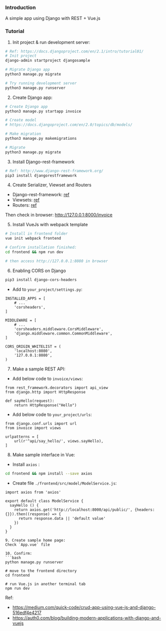 ### Introduction

A simple app using Django with REST + Vue.js

### Tutorial

1. Init project & run development server:
```bash
# Ref: https://docs.djangoproject.com/en/2.1/intro/tutorial01/
# Init project
django-admin startproject djangosample

# Migrate Django app
python3 manage.py migrate

# Try running development server
python3 manage.py runserver
```
2. Create Django app:
```bash
# Create Django app
python3 manage.py startapp invoice

# Create model
# https://docs.djangoproject.com/en/2.0/topics/db/models/

# Make migration
python3 manage.py makemigrations

# Migrate
python3 manage.py migrate
```

3. Install Django-rest-framework
```bash
# Ref: http://www.django-rest-framework.org/
pip3 install djangorestframework
```

4. Create Serializer, Viewset and Routers
- Django-rest-framework: [ref](http://www.django-rest-framework.org/api-guide/serializers/)
- Viewsets: [ref](http://www.django-rest-framework.org/api-guide/viewsets/)
- Routers: [ref](http://www.django-rest-framework.org/api-guide/routers/)

Then check in browser: http://127.0.0.1:8000/invoice

5. Install VueJs with webpack template

```bash
# Install in frontend folder
vue init webpack frontend

# Confirm installation finished:
cd frontend && npm run dev

# then access http://127.0.0.1:8080 in browser
```

6. Enabling CORS on Django
```bash
pip3 install django-cors-headers

```

- Add to `your_project/settings.py`:
```
INSTALLED_APPS = [
    # ...
    'corsheaders',
]

MIDDLEWARE = [
    # ...
    'corsheaders.middleware.CorsMiddleware',
    'django.middleware.common.CommonMiddleware',
]

CORS_ORIGIN_WHITELIST = (
    'localhost:8080',
    '127.0.0.1:8080',
)
```

7. Make a sample REST API:
- Add below code to `invoice/views`:
```
from rest_framework.decorators import api_view
from django.http import HttpResponse

def sayHello(request):
    return HttpResponse("Hello")
```

- Add below code to `your_project/urls`:
```
from django.conf.urls import url
from invoice import views

urlpatterns = [
    url(r'^api/say_hello/', views.sayHello),
]
```

8. Make sample interface in Vue:
- Install `axios` :
```bash
cd frontend && npm install --save axios
```

- Create file `./frontend/src/model/ModelService.js`:
```
import axios from 'axios'

export default class ModelService {
  sayHello () {
    return axios.get('http://localhost:8000/api/public/', {headers: {}}).then((response) => {
      return response.data || 'default value'
    })
  }
}

9. Create sample home page:
Check `App.vue` file

10. Confirm:
```bash
python manage.py runserver

# move to the frontend directory
cd frontend

# run Vue.js in another terminal tab
npm run dev
```

Ref:
- https://medium.com/quick-code/crud-app-using-vue-js-and-django-516edf4e4217
- https://auth0.com/blog/building-modern-applications-with-django-and-vuejs

